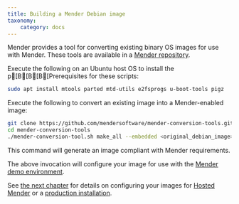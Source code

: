 ```yaml
---
title: Building a Mender Debian image
taxonomy:
    category: docs
---
```


Mender provides a tool for converting existing binary OS images for use with Mender. These tools are available in a [Mender repository](https://github.com/mendersoftware/mender-conversion-tools/).

Execute the following on an Ubuntu host OS to install the p[B[B[B[Prerequisites for these scripts:

```bash
sudo apt install mtools parted mtd-utils e2fsprogs u-boot-tools pigz
```

Execute the following to convert an existing image into a Mender-enabled image:

```bash
git clone https://github.com/mendersoftware/mender-conversion-tools.git
cd mender-conversion-tools
./mender-conversion-tool.sh make_all --embedded <original_debian_image> --image <output_image_name> --mender <mender_binary_path> --artifact <name_of_the_artifact>  --demo-ip <ip_of_demo_server> --toolchain <path_to_toolchain>
```

This command will generate an image compliant with Mender requirements.

The above invocation will configure your image for use with the [Mender demo environment](../../../getting-started/create-a-test-environment). 

See [the next chapter](../../image-configuration/debian-family-converted-image-configuration) for details on configuring your images for [Hosted Mender](https://hosted.mender.io) or a [production installation](../../../administration/production-installation).
